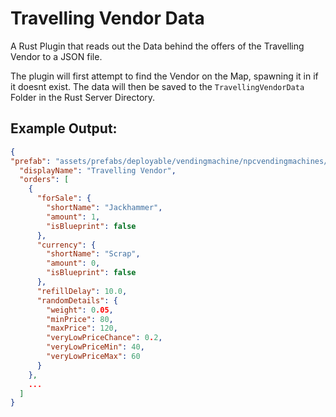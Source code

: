 # Travelling Vendor Data

A Rust Plugin that reads out the Data behind the offers of the Travelling Vendor to a JSON file.

The plugin will first attempt to find the Vendor on the Map, spawning it in if it doesnt exist.
The data will then be saved to the `TravellingVendorData` Folder in the Rust Server Directory.

## Example Output:
```json
{
"prefab": "assets/prefabs/deployable/vendingmachine/npcvendingmachines/npcvendingmachine_travellingvendor.prefab",
  "displayName": "Travelling Vendor",
  "orders": [
    {
      "forSale": {
        "shortName": "Jackhammer",
        "amount": 1,
        "isBlueprint": false
      },
      "currency": {
        "shortName": "Scrap",
        "amount": 0,
        "isBlueprint": false
      },
      "refillDelay": 10.0,
      "randomDetails": {
        "weight": 0.05,
        "minPrice": 80,
        "maxPrice": 120,
        "veryLowPriceChance": 0.2,
        "veryLowPriceMin": 40,
        "veryLowPriceMax": 60
      }
    },
    ...
  ]
}
```
